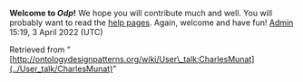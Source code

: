__Welcome to _Odp_!__ We hope you will contribute much and well. 
You will probably want to read the [help pages](http://ontologydesignpatterns.org/wiki/Help:Contents "Help:Contents"). Again, welcome and have fun! [Admin](../User/ValentinaPresutti "User:ValentinaPresutti") 15:19, 3 April 2022 (UTC)





Retrieved from "[http://ontologydesignpatterns.org/wiki/User\_talk:CharlesMunat](../User_talk/CharlesMunat)"
